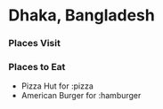 # Dhaka, Bangladesh

### Places Visit



### Places to Eat
- Pizza Hut for :pizza
- American Burger for :hamburger
